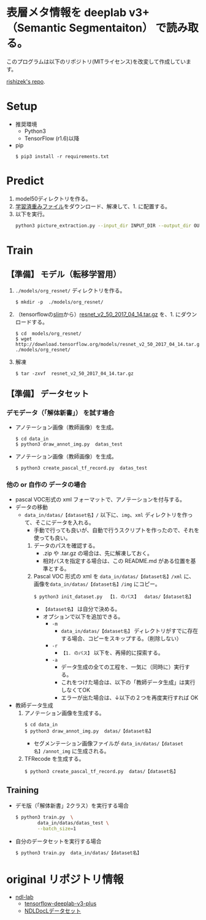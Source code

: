 # 表層メタ情報を deeplab v3+（Semantic Segmentaiton） で読み取る。

このプログラムは以下のリポジトリ(MITライセンス)を改変して作成しています。

[rishizek's repo](https://github.com/rishizek/tensorflow-deeplab-v3-plus).

# Setup
- 推奨環境
  - Python3
  - TensorFlow (r1.6)以降
- pip
  ```
  $ pip3 install -r requirements.txt
  ```

# Predict
1. model50ディレクトリを作る。
2. [学習済重みファイル](http://lab.ndl.go.jp/dataset/trainedweights.zip)をダウンロード、解凍して、1. に配置する。
3. 以下を実行。
    ```bash
    python3 picture_extraction.py --input_dir INPUT_DIR --output_dir OUTPUT_DIR
    ```

# Train
## 【準備】 モデル（転移学習用）
1. `./models/org_resnet/` ディレクトリを作る。
    ```
    $ mkdir -p  ./models/org_resnet/
    ```
2. （tensorflowの[slim](https://github.com/tensorflow/models/tree/master/research/slim)から）[resnet_v2_50_2017_04_14.tar.gz](http://download.tensorflow.org/models/resnet_v2_50_2017_04_14.tar.gz) を、1. にダウンロードする。
    ```
    $ cd  models/org_resnet/
    $ wget http://download.tensorflow.org/models/resnet_v2_50_2017_04_14.tar.gz  ./models/org_resnet/
    ```
3. 解凍
    ```
    $ tar -zxvf  resnet_v2_50_2017_04_14.tar.gz
    ```

## 【準備】 データセット

### デモデータ（「解体新書」） を試す場合
- アノテーション画像（教師画像）を生成。
    ```
    $ cd data_in
    $ python3 draw_annot_img.py  datas_test
    ```
- アノテーション画像（教師画像）を生成。
    ```
    $ python3 create_pascal_tf_record.py  datas_test
    ```

### 他の or 自作の データの場合
- pascal VOC形式の xml フォーマットで、アノテーションを付与する。
- データの移動
  - `data_in/datas/【dataset名】/` 以下に、`img`、`xml` ディレクトリを作って、そこにデータを入れる。
    - 手動で行っても良いが、自動で行うスクリプトを作ったので、それを使っても良い。
    1. データのパスを確認する。
        - .zip や .tar.gz の場合は、先に解凍しておく。
        - 相対バスを指定する場合は、この README.md がある位置を基準とする。
    2. Pascal VOC 形式の xml を `data_in/datas/【dataset名】/xml` に、画像を`data_in/datas/【dataset名】/img` にコピー。
        ```
        $ python3 init_dataset.py  【1. のパス】  datas/【dataset名】 
        ```
        - `【dataset名】` は自分で決める。
        - オプションで以下を追加できる。
          - `-m`
            - `data_in/datas/【dataset名】` ディレクトリがすでに存在する場合、コピーをスキップする。（削除しない）
          - `-r`
            - `【1. のパス】` 以下を、再帰的に探索する。
          - `-a`
            - データ生成の全ての工程を、一気に（同時に）実行する。
            - これをつけた場合は、以下の「教師データ生成」は実行しなくてOK
            - エラーが出た場合は、↓以下の２つを再度実行すれば OK
- 教師データ生成
  1. アノテーション画像を生成する。
      ```
      $ cd data_in
      $ python3 draw_annot_img.py  datas/【dataset名】
      ```
      - セグメンテーション画像ファイルが `data_in/datas/【dataset名】/annot_img` に生成される。
  2. TFRecode を生成する。
      ```
      $ python3 create_pascal_tf_record.py  datas/【dataset名】
      ```




## Training
- デモ版（「解体新書」2クラス）を実行する場合
    ```bash
    $ python3 train.py  \
            data_in/datas/datas_test \
            --batch_size=1
    ```
- 自分のデータセットを実行する場合
    ```bash
    $ python3 train.py  data_in/datas/【dataset名】
    ```



# original リポジトリ情報
- [ndl-lab](https://github.com/ndl-lab)
  - [tensorflow-deeplab-v3-plus](https://github.com/ndl-lab/tensorflow-deeplab-v3-plus)
  - [NDLDocLデータセット](https://github.com/ndl-lab/layout-dataset)


